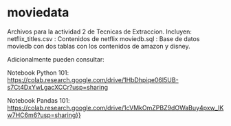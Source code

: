 # moviedata

Archivos para la actividad 2 de Tecnicas de Extraccion.
Incluyen:
netflix_titles.csv : Contenidos de netflix
moviedb.sql : Base de datos moviedb con dos tablas con los contenidos de amazon y disney.


Adicionalmente pueden consultar:

Notebook Python 101:
https://colab.research.google.com/drive/1HbDhpiqe06I5UB-s7Ct4DxYwLgacXCCr?usp=sharing


Notebook Pandas 101:
https://colab.research.google.com/drive/1cVMkOmZPBZ9dOWaBuy4pxw_IKw7HC6m6?usp=sharing}}
